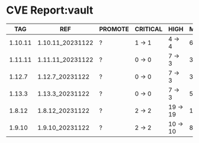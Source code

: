 # CVE Report:vault
|   TAG   |       REF        | PROMOTE | CRITICAL |   HIGH   |  MEDIUM  |  LOW   | UNKNOWN |
|---------|------------------|---------|----------|----------|----------|--------|---------|
| 1.10.11 | 1.10.11_20231122 | ?       | 1 -> 1   | 4 -> 4   | 6 -> 6   | 1 -> 1 | 0 -> 0  |
| 1.11.11 | 1.11.11_20231122 | ?       | 0 -> 0   | 7 -> 3   | 3 -> 3   | 0 -> 0 | 0 -> 0  |
| 1.12.7  | 1.12.7_20231122  | ?       | 0 -> 0   | 7 -> 3   | 3 -> 3   | 0 -> 0 | 0 -> 0  |
| 1.13.3  | 1.13.3_20231122  | ?       | 0 -> 0   | 7 -> 3   | 5 -> 5   | 0 -> 0 | 0 -> 0  |
| 1.8.12  | 1.8.12_20231122  | ?       | 2 -> 2   | 19 -> 19 | 13 -> 13 | 1 -> 1 | 0 -> 0  |
| 1.9.10  | 1.9.10_20231122  | ?       | 2 -> 2   | 10 -> 10 | 8 -> 8   | 1 -> 1 | 0 -> 0  |
